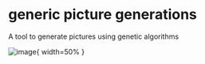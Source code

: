 # generic picture generations
A tool to generate pictures using genetic algorithms

![image](https://user-images.githubusercontent.com/69918609/116293221-4ee1ed80-a79f-11eb-8dde-61580959e47a.png){ width=50% }
